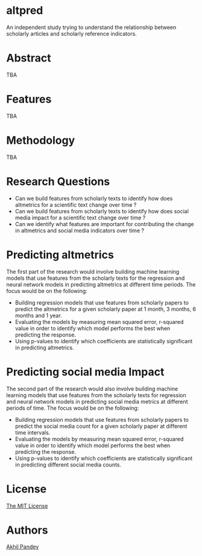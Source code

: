# altpred
An independent study trying to understand the relationship between scholarly articles and scholarly reference indicators.

# Abstract
TBA

# Features
TBA

# Methodology
TBA

# Research Questions
- Can we build features from scholarly texts to identify how does altmetrics for a scientific
text change over time ?
- Can we build features from scholarly texts to identify how does social media impact for a
scientific text change over time ?
- Can we identify what features are important for contributing the change in altmetrics and
social media indicators over time ?

# Predicting altmetrics
The first part of the research would involve building machine learning models that use
features from the scholarly texts for the regression and neural network models in predicting
altmetrics at different time periods.  The focus would be on the following:
- Building regression models that use features from scholarly papers to predict the altmetrics for a given scholarly paper at 1 month, 3 months, 6 months and 1 year.
- Evaluating the models by measuring mean squared error, r-squared value in order to
identify which model performs the best when predicting the response.
- Using p-values to identify which coefficients are statistically significant in predicting
altmetrics.

# Predicting social media Impact
The second part of the research would also involve building machine learning models that
use features from the scholarly texts for regression and neural network models in predicting social media metrics at different periods of time. The focus would be on the following:
- Building regression models that use features from scholarly papers to predict the social
media count for a given scholarly paper at different time intervals.
- Evaluating the models by measuring mean squared error, r-squared value in order to
identify which model performs the best when predicting the response.
- Using p-values to identify which coefficients are statistically significant in predicting
different social media counts.

# License
[The MIT License](https://github.com/akhilpandey95/altpred/blob/master/LICENSE)

# Authors
[Akhil Pandey](https://github.com/akhilpandey95)
